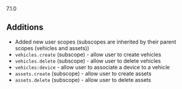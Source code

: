7.1.0


## Additions

* Added new user scopes (subscopes are inherited by their parent scopes (vehicles and assets))
* `vehicles.create` (subscope) - allow user to create vehicles
* `vehicles.delete` (subscope) - allow user to delete vehicles
* `vehicles:device` - allow user to associate a device to a vehicle
* `assets.create` (subscope) - allow user to create assets
* `assets.delete` (subscope) - allow user to delete assets